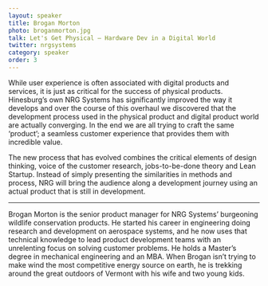 ```yaml
---
layout: speaker
title: Brogan Morton
photo: broganmorton.jpg
talk: Let's Get Physical — Hardware Dev in a Digital World
twitter: nrgsystems
category: speaker
order: 3
---
```


While user experience is often associated with digital products and services, it is just as critical for the success of physical products. Hinesburg’s own NRG Systems has significantly improved the way it develops and over the course of this overhaul we discovered that the development process used in the physical product and digital product world are actually converging. In the end we are all trying to craft the same ‘product’; a seamless customer experience that provides them with incredible value.

The new process that has evolved combines the critical elements of design thinking, voice of the customer research, jobs-to-be-done theory and Lean Startup. Instead of simply presenting the similarities in methods and process, NRG will bring the audience along a development journey using an actual product that is still in development.

---

Brogan Morton is the senior product manager for NRG Systems’ burgeoning wildlife conservation products.  He started his career in engineering doing research and development on aerospace systems, and he now uses that technical knowledge to lead product development teams with an unrelenting focus on solving customer problems. He holds a Master’s degree in mechanical engineering and an MBA.  When Brogan isn’t trying to make wind the most competitive energy source on earth, he is trekking around the great outdoors of Vermont with his wife and two young kids.
